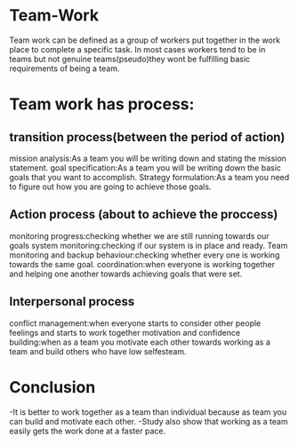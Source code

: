 ﻿---
Layout: 
Title:  "Team-work"
date:   2017-07-14  08:21:45 +0200
categories: 
---
# Team-Work

Team work can be defined as a group of workers put together in the work place to complete a specific task.
In most cases workers tend to be in teams but not genuine teams(pseudo)they wont be fulfilling  basic requirements of being a team.

#  Team work has process:
## transition process(between the period of action)
   mission analysis:As a team you will be writing down  and stating the mission statement.
   goal specification:As a team you will be writing down the basic goals that you want to accomplish.
   Strategy formulation:As a team you need to figure out how you are going to achieve those goals.

## Action process (about to achieve the proccess)
   monitoring progress:checking whether we are still running towards our goals
   system monitoring:checking if our system is in place and ready.
   Team monitoring and backup behaviour:checking whether every one is working towards the same goal.
   coordination:when everyone is working together and helping one another towards achieving goals that were set.

## Interpersonal process
conflict management:when everyone starts to consider other people feelings and starts to work together
motivation and confidence building:when as a team you motivate each other towards working as a team and build others who have low          	 selfesteam.

# Conclusion 
-It is better to work together as a team than individual because as team you can build and motivate each other.
-Study also show that working as a team easily gets the work done at a  faster pace.